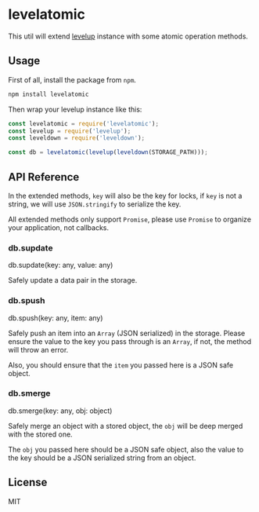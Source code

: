 # levelatomic

This util will extend [levelup](https://github.com/Level/levelup) instance with some atomic operation methods.

## Usage

First of all, install the package from `npm`.

```bash
npm install levelatomic
```

Then wrap your levelup instance like this:

```js
const levelatomic = require('levelatomic');
const levelup = require('levelup');
const leveldown = require('leveldown');

const db = levelatomic(levelup(leveldown(STORAGE_PATH)));
```

## API Reference

In the extended methods, `key` will also be the key for locks, if `key` is not a string, we will use `JSON.stringify` to serialize the key.

All extended methods only support `Promise`, please use `Promise` to organize your application, not callbacks.

### db.supdate

db.supdate(key: any, value: any)

Safely update a data pair in the storage.

### db.spush

db.spush(key: any, item: any)

Safely push an item into an `Array` (JSON serialized) in the storage. Please ensure the value to the key you pass through is an `Array`, if not, the method will throw an error.

Also, you should ensure that the `item` you passed here is a JSON safe object.

### db.smerge

db.smerge(key: any, obj: object)

Safely merge an object with a stored object, the `obj` will be deep merged with the stored one.

The `obj` you passed here should be a JSON safe object, also the value to the key should be a JSON serialized string from an object.

## License

MIT
